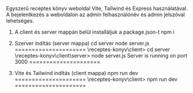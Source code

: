 Egyszerű receptes könyv weboldal Vite, Tailwind és Express használatával.
A bejelentkezés a weboldalon az admin felhasználónév és admin jelszóval lehetséges.

1. A client és server mappán belül installáljuk a package.json-t
npm i 

2. Szerver indítás (server mappa)
cd server
node server.js
=====================
\receptes-konyv\client> cd server
\receptes-konyv\client\server> node server.js
Server is running on port 3000
=====================

3. Vite és Tailwind indítás (client mappa)
npm run dev
=====================
\receptes-konyv\client> npm run dev
=====================


